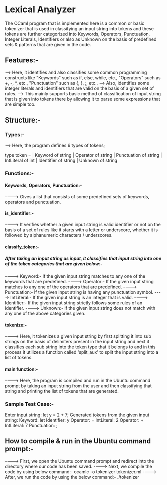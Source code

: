 # Lexical Analyzer 
The OCaml program that is implemented here is a common or basic tokenizer that is used in classifying an input string into tokens and these tokens are further categorized into Keywords, Operators, Punctuation, Integer Literals, Identifiers or also as Unknown on the basis of predefined sets & patterns that are given in the code.

## Features:-
--> Here, it identifies and also classifies some common programming constructs like "Keywords" such as if, else, while, etc., "Operators" such as +, -, *, etc.,  "Punctuation" such as {, }, ;, etc.,
--> Also, identifies some integer literals and identifiers that are valid on the basis of a given set of rules.
--> This mainly supports basic method of classification of input string that is given into tokens there by allowing it to parse some expressions that are simple too.

## Structure:-
### Types:-
--> Here, the program defines 6 types of tokens;

type token =
  | Keyword of string
  | Operator of string
  | Punctuation of string
  | IntLiteral of int
  | Identifier of string
  | Unknown of string

### Functions:-
#### Keywords, Operators, Punctuation:- 
----> Gives a list that consists of some predefined sets of keywords, operators and punctuation.
#### is_identifier:-
----> It verifies whether a given input string is valid identifier or not on the basis of a set of rules like it starts with a letter or underscore, whether it is followed by alphanumeric characters / underscores.
#### classify_token:-
##### After taking an input string as input, it classifies that input string into one of the token categories that are given below:-
----> Keyword:- If the given input string matches to any one of the keywords that are predefined.
----> Operator:- If the given input string matches to any one of the operators that are predefined.
----> Punctuation:- If the given input string is having any punctuation symbol.
----> IntLiteral:- If the given input string is an integer that is valid.
----> Identifier:- If the given input string strictly follows some rules of an identifier.
----> Unknown:- If the given input string does not match with any one of the above categories given. 
#### tokenize:-
----> Here, it tokenizes a given input string by first splitting it into sub strings on the basis of delimiters present in the input string and next it classifies each sub string into the token type that it belongs to and in this process it utilizes a function called 'split_aux' to split the input string into a list of tokens.
#### main function:-
----> Here, the program is compiled and run in the Ubuntu command prompt by taking an input string from the user and then classifying that string and printing the list of tokens that are generated.

### Sample Test Case:-
Enter input string: let y = 2 + 7;
Generated tokens from the given input string:
Keyword: let
Identifier: y
Operator: =
IntLiteral: 2
Operator: +
IntLiteral: 7
Punctuation: ;

## How to compile & run in the Ubuntu command prompt:-
----> First, we open the Ubuntu command prompt and redirect into the directory where our code has been saved.
----> Next, we compile the code by using below command:-
ocamlc -o tokenizer tokenizer.ml
----> After, we run the code by using the below command:-
./tokenizer

